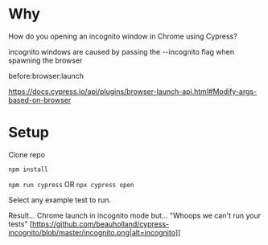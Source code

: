 # Why
How do you opening an incognito window in Chrome using Cypress?

incognito windows are caused by passing the --incognito flag when spawning the browser

before:browser:launch

https://docs.cypress.io/api/plugins/browser-launch-api.html#Modify-args-based-on-browser

# Setup

Clone repo

`npm install`

`npm run cypress` OR `npx cypress open`

Select any example test to run.

Result... Chrome launch in incognito mode but... "Whoops we can't run your tests"
[https://github.com/beauholland/cypress-incognito/blob/master/incognito.png|alt=incognito]]
